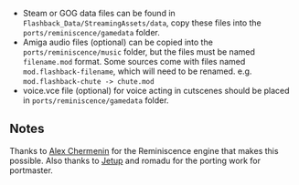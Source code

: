 - Steam or GOG data files can be found in `Flashback_Data/StreamingAssets/data`, copy these files into the `ports/reminiscence/gamedata` folder.
- Amiga audio files (optional) can be copied into the `ports/reminiscence/music` folder, but the files must be named `filename.mod` format. Some sources come with files named `mod.flashback-filename`, which will need to be renamed. e.g. `mod.flashback-chute -> chute.mod`
- voice.vce file (optional) for voice acting in cutscenes should be placed in `ports/reminiscence/gamedata` folder.

## Notes

Thanks to [Alex Chermenin](https://github.com/chermenin/REminiscence) for the Reminiscence engine that makes this possible.  Also thanks to [Jetup](https://github.com/Jetup13/REminiscence-oga) and romadu for the porting work for portmaster.
